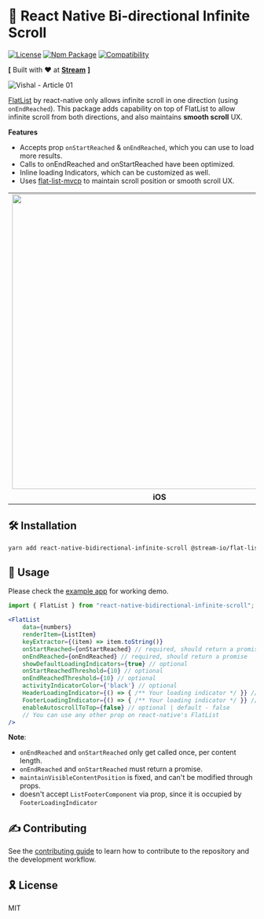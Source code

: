 # 📜 React Native Bi-directional Infinite Scroll

[![License](https://img.shields.io/badge/license-MIT-blue.svg)](https://github.com/GetStream/react-native-bidirectional-infinite-scroll/blob/main/LICENSE)
[![Npm Package](https://img.shields.io/badge/npm--package-v0.1.0-blue)](https://www.npmjs.com/package/react-native-bidirectional-infinite-scroll)
[![Compatibility](https://img.shields.io/badge/react--native%20--%20android%20%7C%20iOS-compatible-brightgreen)](https://reactnative.dev/)

**[** Built with ♥ at [<strong>Stream</strong>](https://getstream.io/) **]**

![Vishal - Article 01](https://user-images.githubusercontent.com/11586388/109156507-38082600-7771-11eb-82c4-2ca0dec97545.png)


[FlatList](https://reactnative.dev/docs/flatlist) by react-native only allows infinite scroll in one direction (using `onEndReached`). This package adds capability on top of FlatList to allow infinite scroll from both directions, and also maintains **smooth scroll** UX.

**Features**

- Accepts prop `onStartReached` & `onEndReached`, which you can use to load more results. 
- Calls to onEndReached and onStartReached have been optimized.
- Inline loading Indicators, which can be customized as well.
- Uses [flat-list-mvcp](https://github.com/GetStream/flat-list-mvcp#maintainvisiblecontentposition-prop-support-for-android-react-native) to maintain scroll position or smooth scroll UX.


<table>
  <tr>
    <td align='center' width="33%"><img src='https://user-images.githubusercontent.com/11586388/109138261-77774800-775a-11eb-806b-2add75755af7.gif' height="600" /></td>
    <td align='center' width="33%"><img src='https://user-images.githubusercontent.com/11586388/109139686-16507400-775c-11eb-893f-8cccfb47f9d7.gif' height="600"/></td>
  </tr>
  <tr></tr>
  <tr>
    <td align='center'>
        <strong>iOS</strong>
    </td>
    <td align='center'>
        <strong>Android</strong>
    </td>
  </tr>
</table>

## 🛠 Installation

```sh
yarn add react-native-bidirectional-infinite-scroll @stream-io/flat-list-mvcp
```

## 🔮 Usage

Please check the [example app](https://github.com/GetStream/react-native-bidirectional-infinite-scroll/tree/main/example) for working demo.

```jsx
import { FlatList } from "react-native-bidirectional-infinite-scroll";

<FlatList
    data={numbers}
    renderItem={ListItem}
    keyExtractor={(item) => item.toString()}
    onStartReached={onStartReached} // required, should return a promise
    onEndReached={onEndReached} // required, should return a promise
    showDefaultLoadingIndicators={true} // optional
    onStartReachedThreshold={10} // optional
    onEndReachedThreshold={10} // optional
    activityIndicatorColor={'black'} // optional
    HeaderLoadingIndicator={() => { /** Your loading indicator */ }} // optional
    FooterLoadingIndicator={() => { /** Your loading indicator */ }} // optional
    enableAutoscrollToTop={false} // optional | default - false
    // You can use any other prop on react-native's FlatList
/>

```

**Note**:
- `onEndReached` and `onStartReached` only get called once, per content length.
- `onEndReached` and `onStartReached` must return a promise.
- `maintainVisibleContentPosition` is fixed, and can't be modified through props.
- doesn't accept `ListFooterComponent` via prop, since it is occupied by `FooterLoadingIndicator`


## ✍ Contributing

See the [contributing guide](CONTRIBUTING.md) to learn how to contribute to the repository and the development workflow.

## 🎗 License

MIT
